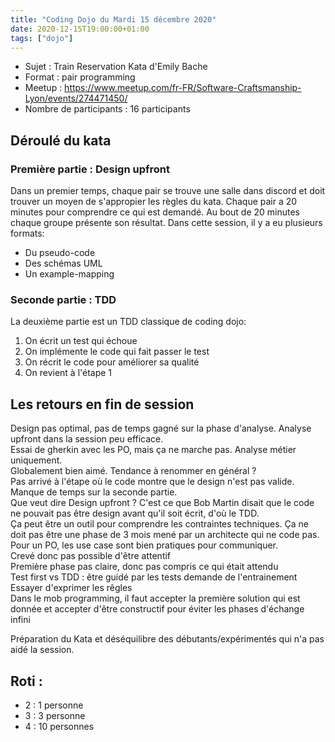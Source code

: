 ```yaml
---
title: "Coding Dojo du Mardi 15 décembre 2020"
date: 2020-12-15T19:00:00+01:00
tags: ["dojo"]
---
```


- Sujet : Train Reservation Kata d'Emily Bache
- Format : pair programming
- Meetup : https://www.meetup.com/fr-FR/Software-Craftsmanship-Lyon/events/274471450/
- Nombre de participants : 16 participants

## Déroulé du kata

### Première partie : Design upfront

Dans un premier temps, chaque pair se trouve une salle dans discord et doit trouver un moyen de s'appropier les règles du kata. Chaque pair a 20 minutes pour comprendre ce qui est demandé. Au bout de 20 minutes chaque groupe présente son résultat. Dans cette session, il y a eu plusieurs formats:

- Du pseudo-code
- Des schémas UML
- Un example-mapping

### Seconde partie : TDD

La deuxième partie est un TDD classique de coding dojo:

1. On écrit un test qui échoue
2. On implémente le code qui fait passer le test
3. On récrit le code pour améliorer sa qualité
4. On revient à l'étape 1 

## Les retours en fin de session

Design pas optimal, pas de temps gagné sur la phase d'analyse. Analyse upfront dans la session peu efficace.  
Essai de gherkin avec les PO, mais ça ne marche pas. Analyse métier uniquement.  
Globalement bien aimé. Tendance à renommer en général ?  
Pas arrivé à l'étape où le code montre que le design n'est pas valide. Manque de temps sur la seconde partie.  
Que veut dire Design upfront ? C'est ce que Bob Martin disait que le code ne pouvait pas être design avant qu'il soit écrit, d'où le TDD.  
Ça peut être un outil pour comprendre les contraintes techniques. Ça ne doit pas être une phase de 3 mois mené par un architecte qui ne code pas.  
Pour un PO, les use case sont bien pratiques pour communiquer.  
Crevé donc pas possible d'être attentif  
Première phase pas claire, donc pas compris ce qui était attendu  
Test first vs TDD : être guidé par les tests demande de l'entrainement  
Essayer d'exprimer les rêgles  
Dans le mob programming, il faut accepter la première solution qui est donnée et accepter d'être constructif pour éviter les phases d'échange infini  

Préparation du Kata et déséquilibre des débutants/expérimentés qui n'a pas aidé la session.  

## Roti :
- 2 : 1 personne
- 3 : 3 personne
- 4 : 10 personnes
